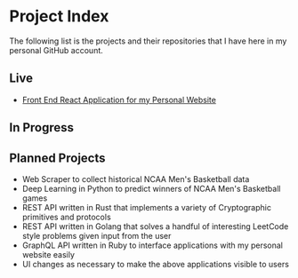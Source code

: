 # Project Index
The following list is the projects and their repositories that I have here in my personal GitHub account.

## Live
* [Front End React Application for my Personal Website](https://github.com/andrew-ellis-engineering/front-end)

## In Progress

## Planned Projects
* Web Scraper to collect historical NCAA Men's Basketball data
* Deep Learning in Python to predict winners of NCAA Men's Basketball games
* REST API written in Rust that implements a variety of Cryptographic primitives and protocols
* REST API written in Golang that solves a handful of interesting LeetCode style problems given input from the user
* GraphQL API written in Ruby to interface applications with my personal website easily
* UI changes as necessary to make the above applications visible to users
